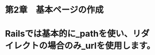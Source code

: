# 第2章　基本ページの作成
# Railsでは基本的に_pathを使い、リダイレクトの場合のみ_urlを使用します。

<!--class User < ApplicationRecord-->
<!--  before_save { self.email = email.downcase }-->
<!--  validates :name,  presence: true, length: { maximum: 50 }-->
<!--  VALID_EMAIL_REGEX = /\A[\w+\-.]+@[a-z\d\-.]+\.[a-z]+\z/i-->
<!--  validates :email, presence: true, length: { maximum: 255 },-->
<!--                    format: { with: VALID_EMAIL_REGEX },-->
<!--                    uniqueness: { case_sensitive: false }-->
<!--end-->

<!--rails generate migration add_password_digest_to_users password_digest:string-->